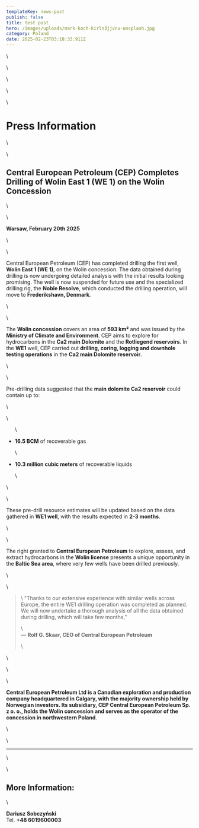 ```yaml
---
templateKey: news-post
publish: false
title: test post
hero: /images/uploads/mark-koch-kirln3jjvnu-unsplash.jpg
category: Poland
date: 2025-02-23T03:18:33.911Z
---
```

<!DOCTYPE html>

<html lang="en">

<head>

\    <meta charset="UTF-8">

\    <meta name="viewport" content="width=device-width, initial-scale=1.0">

\    <title>Press Information</title>

\    <style>

\    body {

\    font-family: Arial, sans-serif;

\    margin: 40px;

\    line-height: 1.6;

\    }

\    h1, h2 {

\    text-align: center;

\    }

\    blockquote {

\    font-style: italic;

\    border-left: 4px solid #ccc;

\    padding-left: 10px;

\    margin-left: 20px;

\    }

\    .contact {

\    margin-top: 20px;

\    font-weight: bold;

\    }

\    </style>

</head>

<body>

\    <h1>Press Information</h1>

\    

\    <h2>Central European Petroleum (CEP) Completes Drilling of Wolin East 1 (WE 1) on the Wolin Concession</h2>

\    

\    <p><strong>Warsaw, February 20th 2025</strong></p>

\    

\    <p>Central European Petroleum (CEP) has completed drilling the first well, <strong>Wolin East 1 (WE 1)</strong>, on the Wolin concession. The data obtained during drilling is now undergoing detailed analysis with the initial results looking promising. The well is now suspended for future use and the specialized drilling rig, the <strong>Noble Resolve</strong>, which conducted the drilling operation, will move to <strong>Frederikshavn, Denmark</strong>.</p>

\    

\    <p>The <strong>Wolin concession</strong> covers an area of <strong>593 km²</strong> and was issued by the <strong>Ministry of Climate and Environment</strong>. CEP aims to explore for hydrocarbons in the <strong>Ca2 main Dolomite</strong> and the <strong>Rotliegend reservoirs</strong>. In the <strong>WE1</strong> well, CEP carried out <strong>drilling, coring, logging and downhole testing operations</strong> in the <strong>Ca2 main Dolomite reservoir</strong>.</p>

\    

\    <p>Pre-drilling data suggested that the <strong>main dolomite Ca2 reservoir</strong> could contain up to:</p>

\    

\    <ul>

\    <li><strong>16.5 BCM</strong> of recoverable gas</li>

\    <li><strong>10.3 million cubic meters</strong> of recoverable liquids</li>

\    </ul>

\    

\    <p>These pre-drill resource estimates will be updated based on the data gathered in <strong>WE1 well</strong>, with the results expected in <strong>2-3 months</strong>.</p>

\    

\    <p>The right granted to <strong>Central European Petroleum</strong> to explore, assess, and extract hydrocarbons in the <strong>Wolin license</strong> presents a unique opportunity in the <strong>Baltic Sea area</strong>, where very few wells have been drilled previously.</p>

\    

\    <blockquote>

\    "Thanks to our extensive experience with similar wells across Europe, the entire WE1 drilling operation was completed as planned. We will now undertake a thorough analysis of all the data obtained during drilling, which will take few months,"  

\    <br>— <strong>Rolf G. Skaar, CEO of Central European Petroleum</strong>

\    </blockquote>

\    

   

\    

  

\    <p><strong>Central European Petroleum Ltd is a Canadian exploration and production company headquartered in Calgary, with the majority ownership held by Norwegian investors. Its subsidiary, CEP Central European Petroleum Sp. z o. o., holds the Wolin concession and serves as the operator of the concession in northwestern Poland</strong>.</p>

\    

\    <hr>

\    

\    <h2>More Information:</h2>

\    <p class="contact"><strong>Dariusz Sobczyński</strong><br>Tel. <strong>+48 6019600003</strong></p>

</body>

</html>
